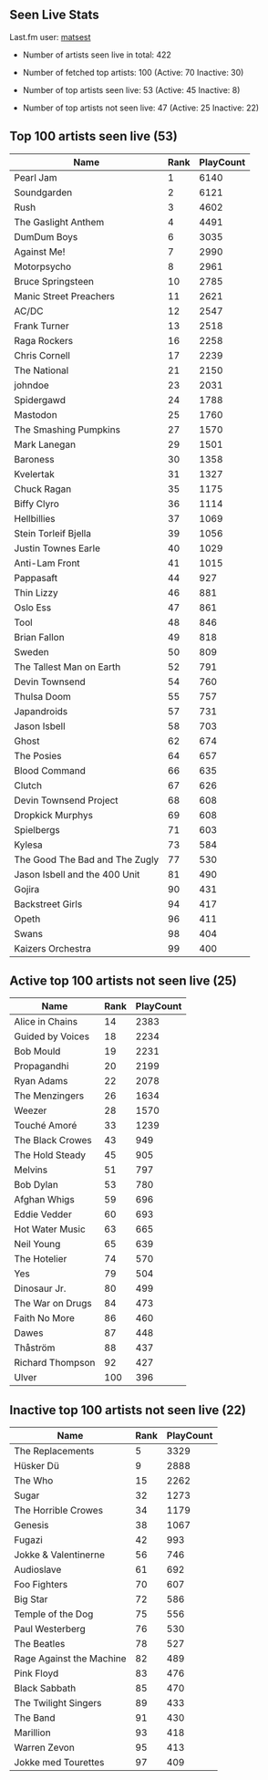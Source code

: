 ## Seen Live Stats

Last.fm user: [matsest](https://www.last.fm/user/matsest)

- Number of artists seen live in total: 422

- Number of fetched top artists: 100 (Active: 70 Inactive: 30)

- Number of top artists seen live: 53 (Active: 45 Inactive: 8)

- Number of top artists not seen live: 47 (Active: 25 Inactive: 22)

## Top 100 artists seen live (53)

Name                           | Rank | PlayCount
------------------------------ | ---- | ---------
Pearl Jam                      | 1    | 6140     
Soundgarden                    | 2    | 6121     
Rush                           | 3    | 4602     
The Gaslight Anthem            | 4    | 4491     
DumDum Boys                    | 6    | 3035     
Against Me!                    | 7    | 2990     
Motorpsycho                    | 8    | 2961     
Bruce Springsteen              | 10   | 2785     
Manic Street Preachers         | 11   | 2621     
AC/DC                          | 12   | 2547     
Frank Turner                   | 13   | 2518     
Raga Rockers                   | 16   | 2258     
Chris Cornell                  | 17   | 2239     
The National                   | 21   | 2150     
johndoe                        | 23   | 2031     
Spidergawd                     | 24   | 1788     
Mastodon                       | 25   | 1760     
The Smashing Pumpkins          | 27   | 1570     
Mark Lanegan                   | 29   | 1501     
Baroness                       | 30   | 1358     
Kvelertak                      | 31   | 1327     
Chuck Ragan                    | 35   | 1175     
Biffy Clyro                    | 36   | 1114     
Hellbillies                    | 37   | 1069     
Stein Torleif Bjella           | 39   | 1056     
Justin Townes Earle            | 40   | 1029     
Anti-Lam Front                 | 41   | 1015     
Pappasaft                      | 44   | 927      
Thin Lizzy                     | 46   | 881      
Oslo Ess                       | 47   | 861      
Tool                           | 48   | 846      
Brian Fallon                   | 49   | 818      
Sweden                         | 50   | 809      
The Tallest Man on Earth       | 52   | 791      
Devin Townsend                 | 54   | 760      
Thulsa Doom                    | 55   | 757      
Japandroids                    | 57   | 731      
Jason Isbell                   | 58   | 703      
Ghost                          | 62   | 674      
The Posies                     | 64   | 657      
Blood Command                  | 66   | 635      
Clutch                         | 67   | 626      
Devin Townsend Project         | 68   | 608      
Dropkick Murphys               | 69   | 608      
Spielbergs                     | 71   | 603      
Kylesa                         | 73   | 584      
The Good The Bad and The Zugly | 77   | 530      
Jason Isbell and the 400 Unit  | 81   | 490      
Gojira                         | 90   | 431      
Backstreet Girls               | 94   | 417      
Opeth                          | 96   | 411      
Swans                          | 98   | 404      
Kaizers Orchestra              | 99   | 400      

## Active top 100 artists not seen live (25)

Name             | Rank | PlayCount
---------------- | ---- | ---------
Alice in Chains  | 14   | 2383     
Guided by Voices | 18   | 2234     
Bob Mould        | 19   | 2231     
Propagandhi      | 20   | 2199     
Ryan Adams       | 22   | 2078     
The Menzingers   | 26   | 1634     
Weezer           | 28   | 1570     
Touché Amoré     | 33   | 1239     
The Black Crowes | 43   | 949      
The Hold Steady  | 45   | 905      
Melvins          | 51   | 797      
Bob Dylan        | 53   | 780      
Afghan Whigs     | 59   | 696      
Eddie Vedder     | 60   | 693      
Hot Water Music  | 63   | 665      
Neil Young       | 65   | 639      
The Hotelier     | 74   | 570      
Yes              | 79   | 504      
Dinosaur Jr.     | 80   | 499      
The War on Drugs | 84   | 473      
Faith No More    | 86   | 460      
Dawes            | 87   | 448      
Thåström         | 88   | 437      
Richard Thompson | 92   | 427      
Ulver            | 100  | 396      

## Inactive top 100 artists not seen live (22)

Name                     | Rank | PlayCount
------------------------ | ---- | ---------
The Replacements         | 5    | 3329     
Hüsker Dü                | 9    | 2888     
The Who                  | 15   | 2262     
Sugar                    | 32   | 1273     
The Horrible Crowes      | 34   | 1179     
Genesis                  | 38   | 1067     
Fugazi                   | 42   | 993      
Jokke & Valentinerne     | 56   | 746      
Audioslave               | 61   | 692      
Foo Fighters             | 70   | 607      
Big Star                 | 72   | 586      
Temple of the Dog        | 75   | 556      
Paul Westerberg          | 76   | 530      
The Beatles              | 78   | 527      
Rage Against the Machine | 82   | 489      
Pink Floyd               | 83   | 476      
Black Sabbath            | 85   | 470      
The Twilight Singers     | 89   | 433      
The Band                 | 91   | 430      
Marillion                | 93   | 418      
Warren Zevon             | 95   | 413      
Jokke med Tourettes      | 97   | 409      
